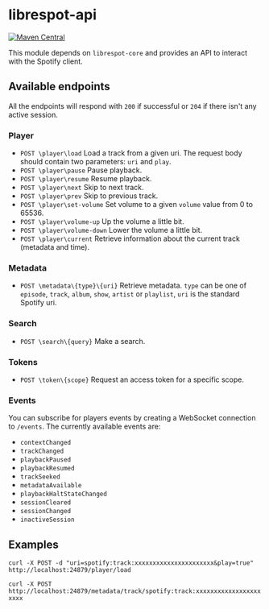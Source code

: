 # librespot-api
[![Maven Central](https://maven-badges.herokuapp.com/maven-central/xyz.gianlu.librespot/librespot-api/badge.svg)](https://maven-badges.herokuapp.com/maven-central/xyz.gianlu.librespot/librespot-api)

This module depends on `librespot-core` and provides an API to interact with the Spotify client.

## Available endpoints

All the endpoints will respond with `200` if successful or `204` if there isn't any active session.

### Player
- `POST \player\load` Load a track from a given uri. The request body should contain two parameters: `uri` and `play`.
- `POST \player\pause` Pause playback.
- `POST \player\resume` Resume playback.
- `POST \player\next` Skip to next track.
- `POST \player\prev` Skip to previous track.
- `POST \player\set-volume` Set volume to a given `volume` value from 0 to 65536.
- `POST \player\volume-up` Up the volume a little bit.
- `POST \player\volume-down` Lower the volume a little bit.
- `POST \player\current` Retrieve information about the current track (metadata and time).

### Metadata
- `POST \metadata\{type}\{uri}` Retrieve metadata. `type` can be one of `episode`, `track`, `album`, `show`, `artist` or `playlist`, `uri` is the standard Spotify uri.

### Search
- `POST \search\{query}` Make a search.

### Tokens
- `POST \token\{scope}` Request an access token for a specific scope.

### Events

You can subscribe for players events by creating a WebSocket connection to `/events`.
The currently available events are:
- `contextChanged`
- `trackChanged`
- `playbackPaused`
- `playbackResumed`
- `trackSeeked`
- `metadataAvailable`
- `playbackHaltStateChanged`
- `sessionCleared`
- `sessionChanged`
- `inactiveSession`

## Examples

`curl -X POST -d "uri=spotify:track:xxxxxxxxxxxxxxxxxxxxxx&play=true" http://localhost:24879/player/load`

`curl -X POST http://localhost:24879/metadata/track/spotify:track:xxxxxxxxxxxxxxxxxxxxxx`
